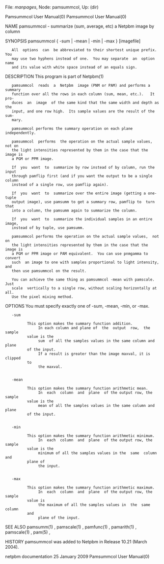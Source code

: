 File: *manpages*,  Node: pamsummcol,  Up: (dir)

Pamsummcol User Manual(0)                            Pamsummcol User Manual(0)



NAME
       pamsummcol - summarize (sum, average, etc) a Netpbm image by column


SYNOPSIS
       pamsummcol { -sum | -mean | -min | -max } [imagefile]

       All  options  can  be abbreviated to their shortest unique prefix.  You
       may use two hyphens instead of one.  You may separate  an  option  name
       and its value with white space instead of an equals sign.


DESCRIPTION
       This program is part of Netpbm(1)

       pamsummcol  reads  a  Netpbm  image (PNM or PAM) and performs a summary
       function over all the rows in each column (sum, mean, etc.).   It  pro-
       duces  an  image  of the same kind that the same width and depth as the
       input, and one row high.  Its sample values are the result of the  sum-
       mary.

       pamsummcol performs the summary operation on each plane independently.

       pamsummcol  performs  the operation on the actual sample values, not on
       the light intensities represented by them in the case that the image is
       a PGM or PPM image.

       If  you  want  to  summarize by row instead of by column, run the input
       through pamflip first (and if you want the output to be a single column
       instead of a single row, use pamflip again).

       If  you  want  to  summarize over the entire image (getting a one-tuple
       output image), use pamsumm to get a summary row, pamflip to  turn  that
       into a column, the pamsumm again to summarize the column.

       If  you  want  to  summarize the individual samples in an entire image,
       instead of by tuple, use pamsumm.

       pamsummcol performs the operation on the actual sample values,  not  on
       the light intensities represented by them in the case that the image is
       a PGM or PPM image or PAM equivalent.  You can use pnmgamma to  convert
       such  an image to one with samples proportional to light intensity, and
       then use pamsummcol on the result.

       You can achieve the same thing as pamsummcol -mean with pamscale.  Just
       scale  vertically to a single row, without scaling horizontally at all.
       Use the pixel mixing method.



OPTIONS
       You must specify exactly one of -sum, -mean, -min, or -max.



       -sum

              This option makes the summary function addition.
                   In each column and plane of  the  output  row,  the  sample
              value is the
                   sum  of all the samples values in the same column and plane
              of the input.
                   If a result is greater than the image maxval, it is clipped
              to
                   the maxval.


       -mean

              This option makes the summary function arithmetic mean.
                   In  each  column  and  plane  of the output row, the sample
              value is the
                   mean of all the samples values in the same column and plane
              of the input.


       -min

              This option makes the summary function arithmetic minimum.
                   In  each  column  and  plane  of the output row, the sample
              value is the
                   minimum of all the samples values in the  same  column  and
              plane of
                   the input.


       -max

              This option makes the summary function arithmetic maximum.
                   In  each  column  and  plane  of the output row, the sample
              value is
                   the maximum of all the samples values in  the  same  column
              and
                   plane of the input.




SEE ALSO
       pamsumm(1)  ,  pamscale(1)  ,  pamfunc(1) , pamarith(1) , pamscale(1) ,
       pam(5) ,


HISTORY
       pamsummcol was added to Netpbm in Release 10.21 (March 2004).



netpbm documentation            25 January 2009      Pamsummcol User Manual(0)
